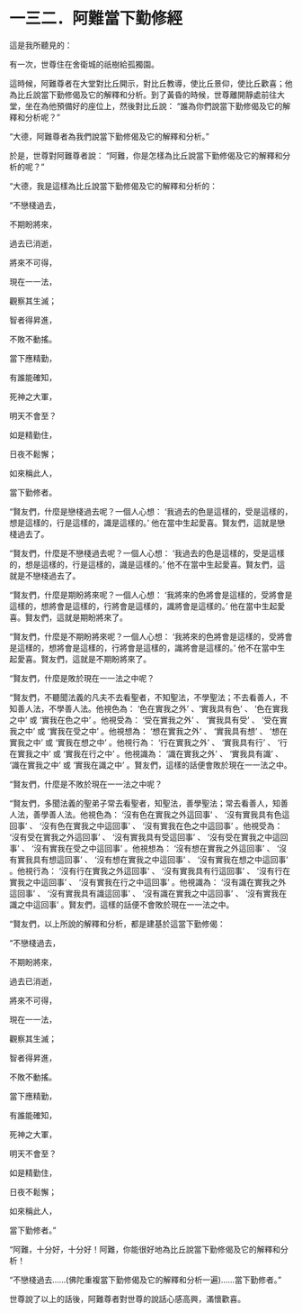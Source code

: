 # 一三二．阿難當下勤修經

這是我所聽見的：

有一次，世尊住在舍衛城的祇樹給孤獨園。

這時候，阿難尊者在大堂對比丘開示，對比丘教導，使比丘景仰，使比丘歡喜；他為比丘說當下勤修偈及它的解釋和分析。到了黃昏的時候，世尊離開靜處前往大堂，坐在為他預備好的座位上，然後對比丘說： “誰為你們說當下勤修偈及它的解釋和分析呢？”

“大德，阿難尊者為我們說當下勤修偈及它的解釋和分析。”

於是，世尊對阿難尊者說： “阿難，你是怎樣為比丘說當下勤修偈及它的解釋和分析的呢？”

“大德，我是這樣為比丘說當下勤修偈及它的解釋和分析的：

“不戀棧過去，

不期盼將來，

過去已消逝，

將來不可得，

現在一一法，

觀察其生滅；

智者得昇進，

不敗不動搖。

當下應精勤，

有誰能確知，

死神之大軍，

明天不會至？

如是精勤住，

日夜不鬆懈；

如來稱此人，

當下勤修者。

“賢友們，什麼是戀棧過去呢？一個人心想： ‘我過去的色是這樣的，受是這樣的，想是這樣的，行是這樣的，識是這樣的。’ 他在當中生起愛喜。賢友們，這就是戀棧過去了。

“賢友們，什麼是不戀棧過去呢？一個人心想： ‘我過去的色是這樣的，受是這樣的，想是這樣的，行是這樣的，識是這樣的。’ 他不在當中生起愛喜。賢友們，這就是不戀棧過去了。

“賢友們，什麼是期盼將來呢？一個人心想： ‘我將來的色將會是這樣的，受將會是這樣的，想將會是這樣的，行將會是這樣的，識將會是這樣的。’ 他在當中生起愛喜。賢友們，這就是期盼將來了。

“賢友們，什麼是不期盼將來呢？一個人心想： ‘我將來的色將會是這樣的，受將會是這樣的，想將會是這樣的，行將會是這樣的，識將會是這樣的。’ 他不在當中生起愛喜。賢友們，這就是不期盼將來了。

“賢友們，什麼是敗於現在一一法之中呢？

“賢友們，不聽聞法義的凡夫不去看聖者，不知聖法，不學聖法；不去看善人，不知善人法，不學善人法。他視色為： ‘色在實我之外’ 、‘實我具有色’ 、 ‘色在實我之中’ 或 ‘實我在色之中’ 。他視受為： ‘受在實我之外’ 、 ‘實我具有受’ 、 ‘受在實我之中’ 或 ‘實我在受之中’ 。他視想為： ‘想在實我之外’ 、 ‘實我具有想’ 、 ‘想在實我之中’ 或 ‘實我在想之中’ 。他視行為： ‘行在實我之外’ 、 ‘實我具有行’ 、 ‘行在實我之中’ 或 ‘實我在行之中’ 。他視識為： ‘識在實我之外’ 、 ‘實我具有識’ 、 ‘識在實我之中’ 或 ‘實我在識之中’ 。賢友們，這樣的話便會敗於現在一一法之中。

“賢友們，什麼是不敗於現在一一法之中呢？

“賢友們，多聞法義的聖弟子常去看聖者，知聖法，善學聖法；常去看善人，知善人法，善學善人法。他視色為： ‘沒有色在實我之外這回事’ 、 ‘沒有實我具有色這回事’ 、 ‘沒有色在實我之中這回事’ 、 ‘沒有實我在色之中這回事’ 。他視受為： ‘沒有受在實我之外這回事’ 、 ‘沒有實我具有受這回事’ 、 ‘沒有受在實我之中這回事’ 、 ‘沒有實我在受之中這回事’ 。他視想為： ‘沒有想在實我之外這回事’ 、 ‘沒有實我具有想這回事’ 、 ‘沒有想在實我之中這回事’ 、 ‘沒有實我在想之中這回事’ 。他視行為： ‘沒有行在實我之外這回事’ 、 ‘沒有實我具有行這回事’ 、 ‘沒有行在實我之中這回事’ 、 ‘沒有實我在行之中這回事’ 。他視識為： ‘沒有識在實我之外這回事’ 、 ‘沒有實我具有識這回事’ 、 ‘沒有識在實我之中這回事’ 、 ‘沒有實我在識之中這回事’ 。賢友們，這樣的話便不會敗於現在一一法之中。

“賢友們，以上所說的解釋和分析，都是建基於這當下勤修偈：

“不戀棧過去，

不期盼將來，

過去已消逝，

將來不可得，

現在一一法，

觀察其生滅；

智者得昇進，

不敗不動搖。

當下應精勤，

有誰能確知，

死神之大軍，

明天不會至？

如是精勤住，

日夜不鬆懈；

如來稱此人，

當下勤修者。”

“阿難，十分好，十分好！阿難，你能很好地為比丘說當下勤修偈及它的解釋和分析！

“不戀棧過去……(佛陀重複當下勤修偈及它的解釋和分析一遍)……當下勤修者。”

世尊說了以上的話後，阿難尊者對世尊的說話心感高興，滿懷歡喜。 


